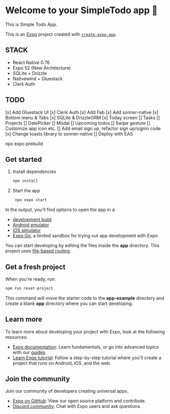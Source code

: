 # Welcome to your SimpleTodo app 👋

This is Simple Todo App.

This is an [Expo](https://expo.dev) project created with [`create-expo-app`](https://www.npmjs.com/package/create-expo-app).

## STACK

- React Native 0.76
- Expo 52 (New Architecture)
- SQLite + Drizzle
- Nativewind + Gluestack
- Clerk Auth

## TODO

[x] Add Gluestack UI
[x] Clerk Auth
[x] Add Fab
[x] Add sonner-native
[x] Bottom menu & Tabs
[x] SQLite & DrizzleORM
[x] Today screen
[] Tasks 
[] Projects
[] DatePicker
[] Modal
[] Upcoming todos
[] Swipe gesture
[] Customize app icon etc.
[] Add email sign up, refactor sign up/signin code
[x] Change toasts library to sonner-native
[] Deploy with EAS

npx expo prebuild

## Get started

1. Install dependencies

   ```bash
   npm install
   ```

2. Start the app

   ```bash
    npx expo start
   ```

In the output, you'll find options to open the app in a

- [development build](https://docs.expo.dev/develop/development-builds/introduction/)
- [Android emulator](https://docs.expo.dev/workflow/android-studio-emulator/)
- [iOS simulator](https://docs.expo.dev/workflow/ios-simulator/)
- [Expo Go](https://expo.dev/go), a limited sandbox for trying out app development with Expo

You can start developing by editing the files inside the **app** directory. This project uses [file-based routing](https://docs.expo.dev/router/introduction).

## Get a fresh project

When you're ready, run:

```bash
npm run reset-project
```

This command will move the starter code to the **app-example** directory and create a blank **app** directory where you can start developing.

## Learn more

To learn more about developing your project with Expo, look at the following resources:

- [Expo documentation](https://docs.expo.dev/): Learn fundamentals, or go into advanced topics with our [guides](https://docs.expo.dev/guides).
- [Learn Expo tutorial](https://docs.expo.dev/tutorial/introduction/): Follow a step-by-step tutorial where you'll create a project that runs on Android, iOS, and the web.

## Join the community

Join our community of developers creating universal apps.

- [Expo on GitHub](https://github.com/expo/expo): View our open source platform and contribute.
- [Discord community](https://chat.expo.dev): Chat with Expo users and ask questions.
